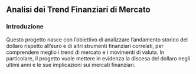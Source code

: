 ## Analisi dei Trend Finanziari di Mercato

### Introduzione

Questo progetto nasce con l’obiettivo di analizzare l’andamento storico del dollaro rispetto all’euro e di altri strumenti finanziari correlati, 
per comprendere meglio i trend di mercato e i movimenti di valuta. 
In particolare, il progetto vuole mettere in evidenza la discesa del dollaro negli ultimi anni e le sue implicazioni sui mercati finanziari.